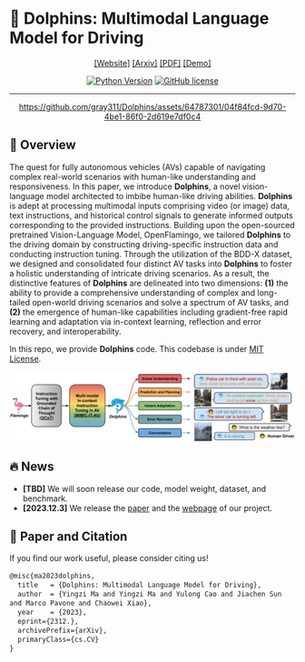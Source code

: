 # :dolphin: Dolphins: Multimodal Language Model for Driving


<div align="center">

[[Website]](https://vlm-driver.github.io/)
[[Arxiv]](https://arxiv.org/abs/2312.00438)
[[PDF]](assets/documents/demo_paper.pdf)
[[Demo]](https://youtu.be/pJAdZKySgLg?si=y7Z-j4zLuFRSzTYH)

[![Python Version](https://img.shields.io/badge/Python-3.9-blue.svg)](https://github.com/gray311/Dolphins/)
[![GitHub license](https://img.shields.io/badge/License-MIT-green.svg)](https://github.com/gray311/Dolphins/blob/main/LICENSE)
______________________________________________________________________

https://github.com/gray311/Dolphins/assets/64787301/04f84fcd-9d70-4be1-86f0-2d619e7df0c4

</div>


## 📖 Overview

The quest for fully autonomous vehicles (AVs) capable of navigating complex real-world scenarios with human-like understanding and responsiveness. In this paper, we introduce **Dolphins**, a novel vision-language model architected to imbibe human-like driving abilities. **Dolphins** is adept at processing multimodal inputs comprising video (or image) data, text instructions, and historical control signals to generate informed outputs corresponding to the provided instructions. Building upon the open-sourced pretrained Vision-Language Model, OpenFlamingo, we tailored **Dolphins** to the driving domain by constructing driving-specific instruction data and conducting instruction tuning. Through the utilization of the BDD-X dataset, we designed and consolidated four distinct AV tasks into **Dolphins** to foster a holistic understanding of intricate driving scenarios. As a result, the distinctive features of **Dolphins** are delineated into two dimensions: **(1)** the ability to provide a comprehensive understanding of complex and long-tailed open-world driving scenarios and solve a spectrum of AV tasks, and **(2)** the emergence of human-like capabilities including gradient-free rapid learning and adaptation via in-context learning, reflection and error recovery, and interoperability.

In this repo, we provide **Dolphins** code. This codebase is under [MIT License](LICENSE).

![](assets/images/Dolphins_overview.png)


## :fire: News 

* **[TBD]** We will soon release our code, model weight, dataset, and benchmark.
* **[2023.12.3]** We release the [paper](https://arxiv.org/abs/2312.00438) and the [webpage](https://vlm-driver.github.io/) of our project.

## 📑 Paper and Citation

If you find our work useful, please consider citing us!

```
@misc{ma2023dolphins,
  title   = {Dolphins: Multimodal Language Model for Driving},
  author  = {Yingzi Ma and Yingzi Ma and Yulong Cao and Jiachen Sun and Marco Pavone and Chaowei Xiao},
  year    = {2023},
  eprint={2312.},
  archivePrefix={arXiv},
  primaryClass={cs.CV}
}
```

